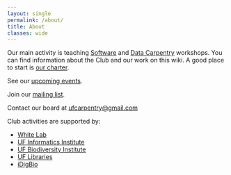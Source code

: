 ```yaml
---
layout: single
permalink: /about/
title: About
classes: wide
---
```


Our main activity is teaching [Software](https://software-carpentry.org/) and [Data Carpentry](http://www.datacarpentry.org/) workshops. You can find information about the Club and our work on this wiki. A good place to start is [our charter](https://uf-carpentry.github.io/website/charter/).

See our [upcoming events](https://uf-carpentry.github.io/website/events/).

Join our [mailing list](https://lists.ufl.edu/cgi-bin/wa?A0=INFORMATICS-TEACHING-L).

Contact our board at [ufcarpentry@gmail.com](mailto://ufcarpentry@gmail.com)

Club activities are supported by:

* [White Lab](http://whitelab.weecology.org/)
* [UF Informatics Institute](https://informatics.institute.ufl.edu/)
* [UF Biodiversity Institute](https://biodiversity.institute.ufl.edu/)
* [UF Libraries](http://cms.uflib.ufl.edu/)
* [iDigBio](https://www.idigbio.org/)
